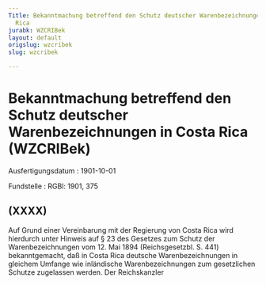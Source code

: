 ```yaml
---
Title: Bekanntmachung betreffend den Schutz deutscher Warenbezeichnungen in Costa
  Rica
jurabk: WZCRIBek
layout: default
origslug: wzcribek
slug: wzcribek

---
```


# Bekanntmachung betreffend den Schutz deutscher Warenbezeichnungen in Costa Rica (WZCRIBek)

Ausfertigungsdatum
:   1901-10-01

Fundstelle
:   RGBl: 1901, 375



## (XXXX)

Auf Grund einer Vereinbarung mit der Regierung von Costa Rica wird hierdurch unter Hinweis auf § 23 des Gesetzes zum Schutz der Warenbezeichnungen vom 12. Mai 1894 (Reichsgesetzbl. S. 441) bekanntgemacht, daß in Costa Rica deutsche Warenbezeichnungen in gleichem Umfange wie inländische Warenbezeichnungen zum gesetzlichen Schutze zugelassen werden.
Der Reichskanzler

